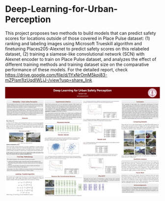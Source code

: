 # Deep-Learning-for-Urban-Perception

This project proposes two methods to build models that can predict safety scores for locations outside of those covered in Place Pulse dataset: 
(1) ranking and labeling images using Microsoft Trueskill algorithm and finetuning Places205-Alexnet to predict safety scores on this relabeled dataset,
(2) training a siamese-like convolutional network (SCN) with Alexnet encoder to train on Place Pulse dataset, 
and analyzes the effect of different training methods and training dataset size on the comparative performance of these models.
For the detailed report, check https://drive.google.com/file/d/1YxNrOmM5kpj83-mZPism1IzUqdIWLjJ-/view?usp=share_link

![My Image](cs_229_poster.jpg)



